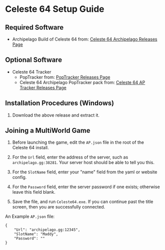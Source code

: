 # Celeste 64 Setup Guide

## Required Software
- Archipelago Build of Celeste 64 from: [Celeste 64 Archipelago Releases Page](https://github.com/PoryGoneDev/Celeste64/releases/)

## Optional Software
- Celeste 64 Tracker
	- PopTracker from: [PopTracker Releases Page](https://github.com/black-sliver/PopTracker/releases/)
	- Celeste 64 Archipelago PopTracker pack from: [Celeste 64 AP Tracker Releases Page](https://github.com/PoryGone/Celeste-64-AP-Tracker/releases/)

## Installation Procedures (Windows)

1. Download the above release and extract it.

## Joining a MultiWorld Game

1. Before launching the game, edit the `AP.json` file in the root of the Celeste 64 install.

2. For the `Url` field, enter the address of the server, such as `archipelago.gg:38281`. Your server host should be able to tell you this.

3. For the `SlotName` field, enter your "name" field from the yaml or website config.

4. For the `Password` field, enter the server password if one exists; otherwise leave this field blank.

5. Save the file, and run `Celeste64.exe`. If you can continue past the title screen, then you are successfully connected.

An Example `AP.json` file:

```
{
	"Url": "archipelago.gg:12345",
	"SlotName": "Maddy",
	"Password": ""
}
```


